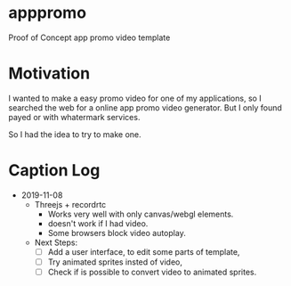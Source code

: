 # apppromo
Proof of Concept  app promo video template

# Motivation

I wanted to make a easy promo video for one of my applications, so I searched the web for a online app promo video generator.
But I only found payed or with whatermark services.

So I had the idea to try to make one.

# Caption Log

* 2019-11-08
  * Threejs + recordrtc
    * Works very well with only canvas/webgl elements.
    * doesn't work if I had video.
    * Some browsers block video autoplay.
  * Next Steps:
    * [ ] Add a user interface, to edit some parts of template,
    * [ ] Try animated sprites insted of video,
    * [ ] Check if is possible to convert video to animated sprites.
